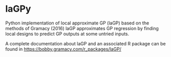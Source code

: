 # laGPy
Python implementation of local approximate GP (laGP) based on the methods of Gramacy (2016)
laGP approximates GP regression by finding local designs to predict GP outputs at some untried inputs.

A complete documentation about laGP and an associated R package can be found in https://bobby.gramacy.com/r_packages/laGP/


